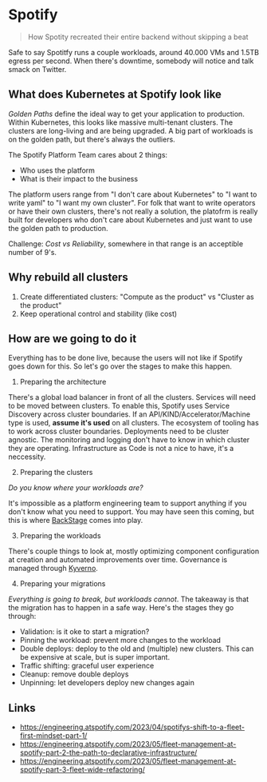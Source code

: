 # Spotify

> How Spotity recreated their entire backend without skipping a beat

Safe to say Spotitfy runs a couple workloads, around 40.000 VMs and 1.5TB egress per second. When there's downtime, somebody
will notice and talk smack on Twitter.

## What does Kubernetes at Spotify look like

_Golden Paths_ define the ideal way to get your application to production. Within Kubernetes, this looks like massive
multi-tenant clusters. The clusters are long-living and are being upgraded. A big part of workloads is on the golden path,
but there's always the outliers.

The Spotify Platform Team cares about 2 things:
- Who uses the platform
- What is their impact to the business

The platform users range from "I don't care about Kubernetes" to "I want to write yaml" to "I want my own cluster".
For folk that want to write operators or have their own clusters, there's not really a solution, the platofrm is really
built for developers who don't care about Kubernetes and just want to use the golden path to production.

Challenge: _Cost vs Reliability_, somewhere in that range is an acceptible number of 9's.

## Why rebuild all clusters

1. Create differentiated clusters: "Compute as the product" vs "Cluster as the product"
2. Keep operational control and stability (like cost)

## How are we going to do it

Everything has to be done live, because the users will not like if Spotify goes down for this. So let's go over the
stages to make this happen.

1. Preparing the architecture

There's a global load balancer in front of all the clusters. Services will need to be moved between clusters. To enable this,
Spotify uses Service Discovery across cluster boundaries. If an API/KIND/Accelerator/Machine type is used, **assume it's used** on 
all clusters. The ecosystem of tooling has to work across cluster boundaries. Deployments need to be cluster agnostic. The monitoring
and logging don't have to know in which cluster they are operating. Infrastructure as Code is not a nice to have, it's a neccessity.

2. Preparing the clusters

_Do you know where your workloads are?_

It's impossible as a platform engineering team to support anything if you don't know what you need to support. You may have seen this
coming, but this is where [BackStage](https://backstage.spotify.com/) comes into play.

3. Preparing the workloads

There's couple things to look at, mostly optimizing component configuration at creation and automated improvements over time. Governance
is managed through [Kyverno](https://kyverno.io/).

4. Preparing your migrations

_Everything is going to break, but workloads cannot_. The takeaway is that the migration has to happen in a safe way. Here's the stages they go through:

- Validation: is it oke to start a migration?
- Pinning the workload: prevent more changes to the workload
- Double deploys: deploy to the old and (multiple) new clusters. This can be expensive at scale, but is super important.
- Traffic shifting: graceful user experience
- Cleanup: remove double deploys
- Unpinning: let developers deploy new changes again

## Links

- <https://engineering.atspotify.com/2023/04/spotifys-shift-to-a-fleet-first-mindset-part-1/>
- <https://engineering.atspotify.com/2023/05/fleet-management-at-spotify-part-2-the-path-to-declarative-infrastructure/>
- <https://engineering.atspotify.com/2023/05/fleet-management-at-spotify-part-3-fleet-wide-refactoring/>
